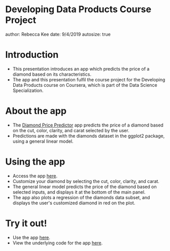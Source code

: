 
Developing Data Products Course Project
========================================================
author: Rebecca Kee
date: 9/4/2019
autosize: true

Introduction
========================================================
- This presentation introduces an app which predicts the price of a diamond based on its characteristics.
- The app and this presentation fulfil the course project for the Developing Data Products course on Coursera, which is part of the Data Science Specialization. 

About the app
========================================================
- The [Diamond Price Predictor](https://rebecca-kee.shinyapps.io/Developing_Data_Products_Course_Project/) app predicts the price of a diamond based on the cut, color, clarity, and carat selected by the user. 
- Predictions are made with the diamonds dataset in the ggplot2 package, using a general linear model. 

Using the app
========================================================
- Access the app [here](https://rebecca-kee.shinyapps.io/Developing_Data_Products_Course_Project/).
- Customize your diamond by selecting the cut, color, clarity, and carat. 
- The general linear model predicts the price of the diamond based on selected inputs, and displays it at the bottom of the main panel. 
- The app also plots a regression of the diamonds data subset, and displays the user's customized diamond in red on the plot. 

Try it out!
========================================================
- Use the app [here](https://rebecca-kee.shinyapps.io/Developing_Data_Products_Course_Project/).
- View the underlying code for the app [here](https://github.com/rebeccakee/datasciencecoursera/tree/master/09_Developing_Data_Products/Course_Project). 
